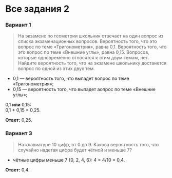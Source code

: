# Все задания 2

### Вариант 1
> На экзамене по геометрии школьник отвечает на один вопрос из списка экзаменационных вопросов. Вероятность того, что это вопрос по теме «Тригонометрия», равна 0,1. Вероятность того, что это вопрос по теме «Внешние углы», равна 0,15. Вопросов, которые одновременно относятся к этим двум темам, нет. Найдите вероятность того, что на экзамене школьнику достанется вопрос по одной из этих двух тем.

* 0,1 — вероятность того, что выпадет вопрос по теме «Тригонометрия»;
* 0,15 — вероятность того, что выпадет аопрос по теме «Внешние углы»;

0,1 **или** 0,15:<br>
0,1 + 0,15 = 0,25.

**Ответ:** 0,25.


### Вариант 3
> На клавиатуре 10 цифр, от 0 до 9. Какова вероятность того, что случайно надетая цифра будет чётной и меньше 7?

* чётные цифры меньше 7 {0, 2, 4, 6}: 4 = 4/10 = 0,4.

**Ответ:** 0,4.

